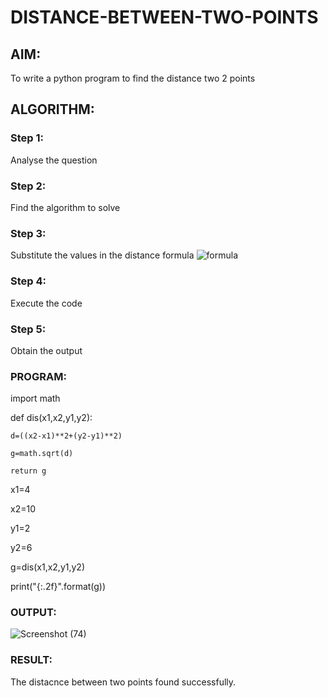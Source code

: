 # DISTANCE-BETWEEN-TWO-POINTS

## AIM:
To write a python program to find the distance two 2 points
## ALGORITHM:
### Step 1: 
Analyse the question
### Step 2: 
Find the algorithm to solve
### Step 3: 
Substitute the values in the distance formula  ![formula](/formula.JPG)
### Step 4: 
Execute the code
### Step 5: 
Obtain the output
### PROGRAM:
  import math

def dis(x1,x2,y1,y2):

    d=((x2-x1)**2+(y2-y1)**2) 
    
    g=math.sqrt(d)
    
    return g

x1=4

x2=10

y1=2

y2=6

g=dis(x1,x2,y1,y2)

print("{:.2f}".format(g))


### OUTPUT:
![Screenshot (74)](https://github.com/user-attachments/assets/df062b59-4351-4697-96af-cae2622f664c)


### RESULT:
The distacnce between two points found successfully.
